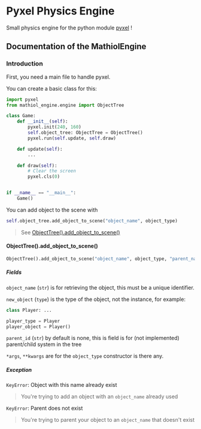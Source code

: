 # Pyxel Physics Engine

Small physics engine for the python module [pyxel](https://github.com/kitao/pyxel) !

## Documentation of the MathiolEngine

### Introduction

First, you need a main file to handle pyxel.

You can create a basic class for this:

```python
import pyxel
from mathiol_engine.engine import ObjectTree

class Game:
    def __init__(self):
        pyxel.init(240, 160)
        self.object_tree: ObjectTree = ObjectTree()
        pyxel.run(self.update, self.draw)

    def update(self):
        ...

    def draw(self):
        # Clear the screen
        pyxel.cls(0)


if __name__ == "__main__":
    Game()
```

You can add object to the scene with

```python
self.object_tree.add_object_to_scene("object_name", object_type)
```

> See [ObjectTree().add_object_to_scene()](#objecttreeadd_object_to_scene)

#### ObjectTree().add_object_to_scene()

```python
ObjectTree().add_object_to_scene("object_name", object_type, "parent_name", *args, **kwargs)
```

##### Fields

`object_name` (`str`) is for retrieving the object, this must be a unique identifier.

`new_object` (`type`) is the type of the object, not the instance, for example:

```python
class Player: ...

player_type = Player
player_object = Player()
```

`parent_id` (`str`) by default is none, this is field is for (not implemented) parent/child system in the tree

`*args`, `**kwargs` are for the `object_type` constructor is there any.

##### Exception

`KeyError`: Object with this name already exist

> You're trying to add an object with an `object_name` already used

`KeyError`: Parent does not exist

> You're trying to parent your object to an `object_name` that doesn't exist
